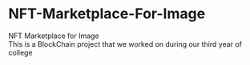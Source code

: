 # NFT-Marketplace-For-Image
NFT Marketplace for Image <br>
This is a BlockChain project that we worked on during our third year of college

